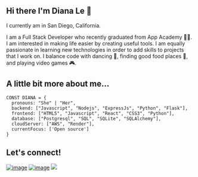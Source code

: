 ## Hi there I'm Diana Le 👋

I currently am in San Diego, California.

I am a Full Stack Developer who recently graduated from App Academy 👩‍💻. I am interested in making life easier by creating useful tools. I am equally passionate in learning new technologies in order to add skills to projects that I work on. I balance code with dancing 💃, finding good food places 🥘, and playing video games 🎮. 


## A little bit more about me...

```
CONST DIANA = {
  pronouns: "She" | "Her",
  backend: ["Javascript", "Nodejs", "ExpressJs", "Python", "Flask"],
  frontend: ["HTML5", "Javascript", "React", "CSS3", "Python"],
  database: ["Postgresql", "SQL", "SQLite", "SQLAlchemy"],
  cloudServer: ["AWS", "Render"],
  currentFocus: ['Open source']
}

```

## Let's connect!
[![image](https://github.com/user-attachments/assets/315c4592-2a1e-40bf-88cd-1edd593bca40)](https://www.linkedin.com/in/diana-le-b88a11209/)
[![image](https://github.com/user-attachments/assets/1a5ba57d-a0d7-43c8-9416-17a338ad04ba)](https://dianapnle.github.io/#/)
<a href="mailto:dianapnle@gmail.com?"><img src="https://github.com/user-attachments/assets/791e1435-0f38-46b1-bcb4-9c48d1fbcf69?&style=for-the-badge&logo=gmail&logoColor=white"/></a>
